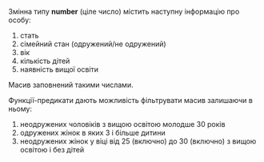 Змінна типу **number** (ціле число) містить наступну інформацію про особу:

1. стать
2. сімейний стан (одружений/не одружений)
3. вік
4. кількість дітей
5. наявність вищої освіти

Масив заповнений такими числами.

Функції-предикати дають можливість фільтрувати масив залишаючи в ньому:
1. неодружених чоловіків з вищою освітою молодше 30 років
2. одружених жінок в яких 3 і більше дитини
3. неодружених жінок у віці від 25 (включно) до 30 (включно) з вищою освітою і без дітей
